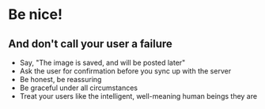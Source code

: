 # Be nice!
## And don't call your user a failure
- Say, "The image is saved, and will be posted later"
- Ask the user for confirmation before you sync up with the server
- Be honest, be reassuring
- Be graceful under all circumstances
- Treat your users like the intelligent, well-meaning human beings they are
